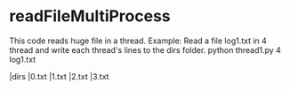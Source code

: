 # readFileMultiProcess

This code reads huge file in a thread.
Example:
Read a file log1.txt in 4 thread and write each thread's lines to the dirs folder.
python thread1.py 4 log1.txt

|dirs
  |0.txt
  |1.txt
  |2.txt
  |3.txt
